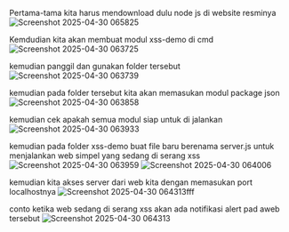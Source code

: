 Pertama-tama kita harus mendownload dulu node js di website resminya
![Screenshot 2025-04-30 065825](https://github.com/user-attachments/assets/313d82ab-3c4d-4d89-a507-b399d797a85c)

Kemdudian kita akan membuat modul xss-demo di cmd
![Screenshot 2025-04-30 063725](https://github.com/user-attachments/assets/087b2099-5cac-4e67-95a3-aaad3ec6f475)

kemudian panggil dan gunakan folder tersebut
![Screenshot 2025-04-30 063739](https://github.com/user-attachments/assets/14c7d1f3-0259-4016-ad75-9983319185e9)

kemudian pada folder tersebut kita akan memasukan modul package json
![Screenshot 2025-04-30 063858](https://github.com/user-attachments/assets/85ef21e2-beec-47b4-aa53-d361b4f658c7)

kemudian cek apakah semua modul siap untuk di jalankan
![Screenshot 2025-04-30 063933](https://github.com/user-attachments/assets/99a7f779-d1fb-47ad-b222-04c1ba8199d8)

kemudian pada folder xss-demo buat file baru berenama server.js untuk menjalankan web simpel yang sedang di serang xss
![Screenshot 2025-04-30 063959](https://github.com/user-attachments/assets/d7effdf5-8b27-4e15-8f0b-25fc8841cf3b)
![Screenshot 2025-04-30 064006](https://github.com/user-attachments/assets/6e901bce-ec9f-4d0b-bf0b-874ea35a85ef)

kemudian kita akses server dari web kita dengan memasukan port localhostnya
![Screenshot 2025-04-30 064313fff](https://github.com/user-attachments/assets/f7749aca-9fa2-40ac-9415-be581615d843)

conto ketika web sedang di serang xss akan ada notifikasi alert pad aweb tersebut
![Screenshot 2025-04-30 064313](https://github.com/user-attachments/assets/2f6cb49b-bb0e-4e91-91c2-e8ffd0fbc6b9)

